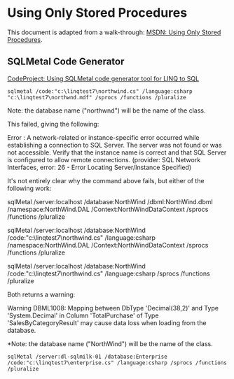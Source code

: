 # Using Only Stored Procedures
This document is adapted from a walk-through: [MSDN: Using Only Stored Procedures]("http://msdn.microsoft.com/en-us/library/bb399407(v=vs.110).aspx").

## SQLMetal Code Generator
[CodeProject: Using SQLMetal code generator tool for LINQ to SQL](http://www.codeproject.com/Articles/35655/Using-SQLMetal-code-generator-tool-for-LINQ-to-SQL)

    sqlmetal /code:"c:\linqtest7\northwind.cs" /language:csharp "c:\linqtest7\northwnd.mdf" /sprocs /functions /pluralize

Note: the database name ("northwnd") will be the name of the class.

This failed, giving the following:

  Error : A network-related or instance-specific error occurred while establishing a connection
  to SQL Server. The server was not found or was not accessible. Verify that the instance name 
  is correct and that SQL Server is configured to allow remote connections. (provider: SQL 
  Network Interfaces, error: 26 - Error Locating Server/Instance Specified)

It's not entirely clear why the command above fails, but either of the following work:

  sqlMetal /server:localhost /database:NorthWind /dbml:NorthWind.dbml /namespace:NorthWind.DAL /Context:NorthWindDataContext /sprocs /functions /pluralize

  sqlMetal /server:localhost /database:NorthWind /code:"c:\linqtest7\northwind.cs" /language:csharp /namespace:NorthWind.DAL /Context:NorthWindDataContext /sprocs /functions /pluralize

  sqlMetal /server:localhost /database:NorthWind /code:"c:\linqtest7\northwind.cs" /language:csharp /sprocs /functions /pluralize

Both returns a warning:

  Warning DBML1008: Mapping between DbType 'Decimal(38,2)' and Type 'System.Decimal' in Column
  'TotalPurchase' of Type 'SalesByCategoryResult' may cause data loss when loading from the database.

*Note: the database name ("NorthWind") will be the name of the class.

  
    sqlMetal /server:dl-sqlmilk-01 /database:Enterprise /code:"c:\linqtest7\enterprise.cs" /language:csharp /sprocs /functions /pluralize
